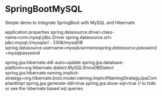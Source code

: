 # SpringBootMySQL
Simple demo to integrate SpringBoot with MySQL and Hibernate


application.properties
spring.datasource.driver-class-name=com.mysql.jdbc.Driver
spring.datasource.url= jdbc:mysql://${mysqlurl}:3306/$mysqlDB
spring.datasource.username=$mysqlusername
spring.datasource.password=$mysqlpassword

spring.jpa.hibernate.ddl-auto=update
spring.jpa.database-platform=org.hibernate.dialect.MySQL5InnoDBDialect
spring.jpa.hibernate.naming.implicit-strategy=org.hibernate.boot.model.naming.ImplicitNamingStrategyJpaCompliantImpl
spring.jpa.generate-ddl=true
spring.jpa.show-sql=true // to hide or see the hibernate based sql queries
